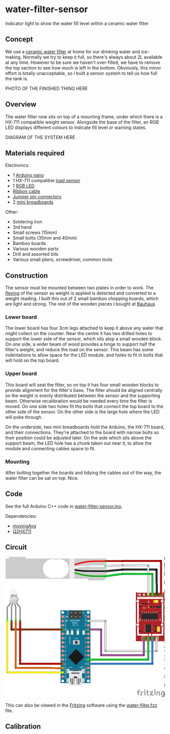 # water-filter-sensor
Indicator light to show the water fill level within a ceramic water filter

## Concept
We use a [ceramic water filter](https://en.wikipedia.org/wiki/Ceramic_water_filter) at home for our drinking water and ice-making. Normally we try to keep it full, so there's always about 2L available at any time. However to be sure we haven't over-filled, we have to remove the top section to see how much is left in the bottom. Obviously, this minor effort is totally unacceptable, so I built a sensor system to tell us how full the tank is.

PHOTO OF THE FINISHED THING HERE

## Overview
The water filter now sits on top of a mounting frame, under which there is a HX-711 compatible weight sensor. Alongside the base of the filter, an RGB LED displays different colours to indicate fill level or warning states.

DIAGRAM OF THE SYSTEM HERE

## Materials required
Electronics

* 1 [Arduino nano](https://www.amazon.de/gp/product/B01C9J7NGS/ref=ppx_yo_dt_b_asin_title_o02__o00_s00?ie=UTF8&psc=1)
* 1 HX-711 compatible [load sensor](https://www.amazon.de/gp/product/B075KKH416/ref=ppx_yo_dt_b_asin_title_o03__o00_s00?ie=UTF8&psc=1)
* 1 [RGB LED](https://www.conrad.de/de/makerfactory-led-modul-vma307-passend-fuer-arduino-boards-arduino-arduino-uno-fayaduino-freeduino-seeeduino-see-1612767.html)
* [Ribbon cable](https://www.amazon.de/gp/product/B076CLY8NH/ref=oh_aui_detailpage_o00_s00?ie=UTF8&psc=1)
* [Jumper pin connectors](https://www.amazon.de/gp/product/B01MRSUEHD/ref=oh_aui_detailpage_o01_s00?ie=UTF8&psc=1)
* 2 [mini breadboards](https://www.amazon.de/gp/product/B01M9CHKO4/ref=oh_aui_detailpage_o01_s00?ie=UTF8&psc=1)

Other:

  * Soldering iron
  * 3rd hand
  * Small screws (15mm)
  * Small bolts (35mm and 40mm)
  * Bamboo boards
  * Various wooden parts
  * Drill and assorted bits
  * Various small pliers, screwdriver, common tools

## Construction

The sensor must be mounted between two plates in order to work. The [flexing](https://en.wikipedia.org/wiki/Load_cell) of the sensor as weight is applied is detected and converted to a weight reading. I built this out of 2 small bamboo chopping boards, which are light and strong. The rest of the wooden pieces I bought at [Bauhaus](https://www.bauhaus.info/)

### Lower board

The lower board has four 3cm legs attached to keep it above any water that might collect on the counter. Near the centre it has two drilled holes to support the lower side of the sensor, which sits atop a small wooden block. On one side, a wider beam of wood provides a hinge to support half the filter's weight, and reduce the load on the sensor. This beam has some indentations to allow space for the LED module, and holes to fit in bolts that will hold on the top board.

### Upper board

This board will seat the filter, so on top it has four small wooden blocks to provide alignment for the filter's base. The filter should be aligned centrally so the weight is evenly distributed between the sensor and the supporting beam. Otherwise recalibration would be needed every time the filter is moved. On one side two holes fit the bolts that connect the top board to the other side of the sensor. On the other side is the large hole where the LED will poke through.

On the underside, two mini breadboards hold the Arduino, the HX-711 board, and their connections. They're attached to the board with narrow bolts so their position could be adjusted later. On the side which sits above the support beam, the LED hole has a chunk taken out near it, to allow the module and connecting cables space to fit.

### Mounting

After bolting together the boards and tidying the cables out of the way, the water filter can be sat on top. Nice.

## Code
See the full Arduino C++ code in [water-filter-sensor.ino](water-filter-sensor.ino). 

Dependencies:
 * [movingAvg](https://github.com/JChristensen/movingAvg)
 * [Q2HX711](https://github.com/queuetue/Q2-HX711-Arduino-Library)

## Circuit

![Circuit diagram](docs/water-filter_bb.jpg "Circuit diagram")

This can also be viewed in the [Fritzing](http://fritzing.org/) software using the [water-filter.fzz](water-filter.fzz) file. 

## Calibration


